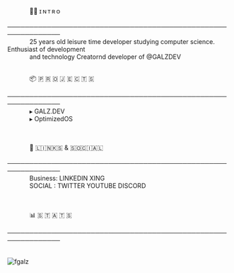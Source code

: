 <br>

⠀⠀⠀⠀     🙋‍♂️ ɪ  ɴ  ᴛ  ʀ  ᴏ<br>
⠀⠀⠀⠀     <b>──────────────────────────────────────────────────────────────</b><br>
⠀⠀⠀⠀     25 years old leisure time developer studying computer science. Enthusiast of development <br>⠀⠀⠀⠀     and technology Creatornd developer of @GALZDEV
⠀⠀⠀⠀     <br><br>

⠀⠀⠀⠀     📦 🇵 🇷 🇴 🇯 🇪 🇨 🇹 🇸<br>
⠀⠀⠀⠀     <b>──────────────────────────────────────────────────────────────</b><br>
⠀⠀⠀⠀     ▸ GALZ.DEV<br>
⠀⠀⠀⠀     ▸ OptimizedOS<br>
⠀⠀⠀⠀     <br><br>

⠀⠀⠀⠀     🔗 🇱​​​​​🇮​​​​​🇳​​​​​🇰​​​​​🇸​​​​​ & 🇸​​​​​🇴​​​​​🇨​​​​​🇮​​​​​🇦​​​​​🇱​​​​​<br>
⠀⠀⠀⠀     <b>──────────────────────────────────────────────────────────────</b><br>
⠀⠀⠀⠀     Business:   LINKEDIN XING<br>
⠀⠀⠀⠀     SOCIAL  :   TWITTER YOUTUBE DISCORD<br>
⠀⠀⠀⠀     <br><br>

⠀⠀⠀⠀     📊 🇸 🇹 🇦 🇹 🇸<br>
⠀⠀⠀⠀     <b>──────────────────────────────────────────────────────────────</b><br>
⠀⠀⠀⠀     ⠀⠀⠀⠀     <p align="left"><img src="https://komarev.com/ghpvc/?username=fgalz" alt="fgalz"/> </p>
⠀⠀⠀⠀     <br><br>
